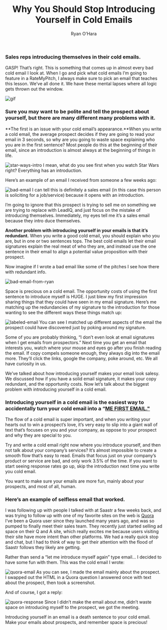 ﻿---
layout: blog
title: Why You Should Stop Introducing Yourself in Cold Emails
description: I love the science behind prospecting. There are so many things that can impact whether you get responses or not. Whether it’s what accounts you go after, if the contact you picked at that account is the right person, what time you did your tactic, or maybe you just wrote bad email copy, anything can go wrong impacting your response rates. In the spirit of the RateMyPitch I did yesterday with my good friends.
coverImage: /img/star-ways-intro.jpg
publishDate: Feb 28, 2018

author: Ryan O’Hara
authorProfile:  Ryan O'Hara has been an early employee at several startups helping them with marketing and prospecting tactics, including Dyn who was acquired by Oracle for $600+ million in 2016. He's had prospecting campaigns featured in Fortune, Mashable, and TheNextWeb. Ryan specializes in branding, business development, prospecting, and coaching people on how to make good digital first impressions. He also mentors two accelerators, The Iron Yard and The Alpha Loft, and hosts The Prospecting Podcast.
authorImage: /img/Ryan-OHara-Headshot.png
---

### Sales reps introducing themselves in their cold emails.

GASP! That’s right. This is something that comes up in almost every bad cold email I look at. When I go and pick what cold emails I’m going to feature in a RateMyPitch, I always make sure to pick an email that teaches this lesson. We’ve all done it. We have these mental lapses where all logic gets thrown out the window.

![gif](/img/cold-emails.gif)

### Sure you may want to be polite and tell the prospect about yourself, but there are many different many problems with it.

**The first is an issue with your cold email’s appearance.**When you write a cold email, the average prospect decides if they are going to read your email in 3 seconds, so why are you going to waste space explaining who you are in the first sentence? Most people do this at the beginning of their email, since an introduction is almost always at the beginning of things in life.

![star-ways-intro](/img/star-ways-intro.jpg) I mean, what do you see first when you watch Star Wars right? Everything has an introduction.

Here’s an example of an email I received from someone a few weeks ago:

![bad-email](/img/bad-email.png) I can tell this is definitely a sales email (in this case this person is soliciting for a job/service) because it opens with an introduction.

I’m going to ignore that this prospect is trying to sell me on something we are trying to replace with LeadIQ, and just focus on the mistake of introducing themselves. Immediately, my eyes tell me it’s a sales email because they intro duce themselves.

**Another problem with introducing yourself in your emails is that it’s redundant.** When you write a good cold email, you should explain who you are, but in one or two sentences tops. The best cold emails let their email signatures explain the real meat of who they are, and instead use the one sentence in their email to align a potential value proposition with their prospect.

Now imagine if I wrote a bad email like some of the pitches I see how there with redundant info.

![bad-email-from-ryan](/img/bad-email-from-ryan.png)

Space is precious on a cold email. The opportunity costs of using the first sentence to introduce myself is HUGE. I just blew my first impression sharing things that they could have seen in my email signature. Here’s me matching up the redundancies of my signature to the introduction for those wanting to see the different ways these things match up:

![labeled-email](/img/labeled-email.png) You can see I matched up different aspects of the email the prospect could have discovered just by poking around my signature.

Some of you are probably thinking, “I don’t even look at email signatures when I get emails from prospectors.” Next time you get an email that interests you, watch where your mouse and eyes go after you finish reading the email. If copy compels someone enough, they always dig into the email more. They’ll click the links, google the company, poke around, etc. We all have curiosity in us.

We’ve talked about how introducing yourself makes your email look salesy. We discussed how if you have a solid email signature, it makes your copy redundant, and the opportunity costs. Now let’s talk about the biggest problem with introducing yourself in a cold email.

### Introducing yourself in a cold email is the easiest way to accidentally turn your cold email into a “[ME FIRST EMAIL."](/the-flaws-with-a-me-first-mentality-in-sales/)

The flow of a cold email is super important, and when you writing your hearts out to win a prospect’s love, it’s very easy to slip into a giant wall of text that’s focuses on you and your company, as oppose to your prospect and why they are special to you.

Try and write a cold email right now where you introduce yourself, and then not talk about your company’s services? It’s almost impossible to create a smooth flow that’s easy to read. Emails that focus just on your company’s product or service are bad, and only work 3.5% of the time. If you want to start seeing response rates go up, skip the introduction next time you write you cold email.

You want to make sure your emails are more fun, mainly about your prospects, and most of all, human.

### Here’s an example of selfless email that worked.

I was following up with people I talked with at Saastr a few weeks back, and was trying to follow up with one of my favorite sites on the web is [Quora](http://quora.com) I’ve been a Quora user since they launched many years ago, and was so pumped to finally meet their sales team. They recently just started selling ad space on their Q and A site, which really excites me because users visiting their site have more intent than other platforms. We had a really quick stop and chat, but I had to think of way to get their attention with the flood of Saastr follows they likely are getting.

Rather than send a “let me introduce myself again” type email… I decided to have some fun with them. This was the cold email I wrote:

![quora-email](/img/quora-email.png) As you can see, I made the email mainly about the prospect. I swapped out the HTML in a Quora question I answered once with text about the prospect, then took a screenshot.

And of course, I got a reply:

![quora-response](/img/quora-response.png) Since I didn’t make the email about me, didn’t waste space on introducing myself to the prospect, we got the meeting.

Introducing yourself in an email is a death sentence to your cold email. Make your emails about prospects, and remember space is precious!